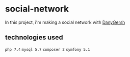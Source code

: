 # social-network

In this project, i'm making a social network with [DanyGersh](https://github.com/DanyGersh)

## technologies used

`php 7.4`
`mysql 5.7`
`composer 2`
`symfony 5.1`
